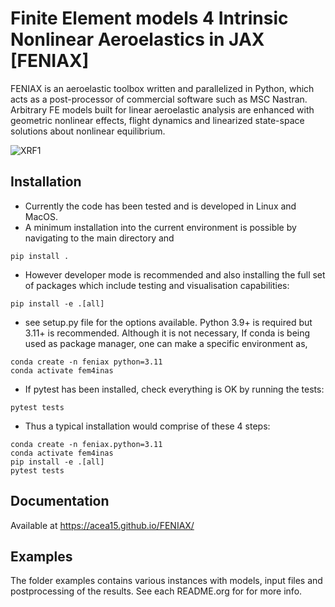 # Finite Element models 4 Intrinsic Nonlinear Aeroelastics in JAX [FENIAX]

FENIAX is an aeroelastic toolbox  written and parallelized in Python, which acts as a post-processor of commercial software such as MSC Nastran. 
Arbitrary FE models built for linear aeroelastic analysis are enhanced with geometric nonlinear effects, flight dynamics and linearized state-space solutions about nonlinear equilibrium.

![XRF1](./docs/images/xrf1-model3.jpg)

## Installation

- Currently the code has been tested and is developed in Linux and MacOS.
- A minimum installation into the current environment is possible by navigating to the main directory and
```
pip install .
```

- However developer mode is recommended and also installing the full set of packages which include testing and visualisation capabilities:

```
pip install -e .[all]
```

- see setup.py file for the options available. Python 3.9+ is required but 3.11+ is recommended. 
Although it is not necessary, If conda is being used as package manager, one can make a specific environment as,

```
conda create -n feniax python=3.11
conda activate fem4inas
```

- If pytest has been installed, check everything is OK by running the tests: 

```
pytest tests
```

- Thus a typical installation would comprise of these 4 steps:
```
conda create -n feniax.python=3.11
conda activate fem4inas
pip install -e .[all]
pytest tests
```

## Documentation
Available at https://acea15.github.io/FENIAX/
## Examples

The folder examples contains various instances with models, input files and postprocessing of the results. See each README.org for for more info.

